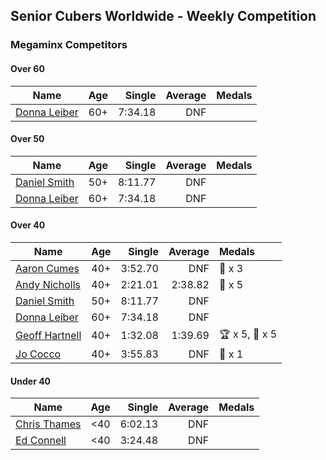 ## Senior Cubers Worldwide - Weekly Competition
### Megaminx Competitors

#### Over 60

| Name | Age | Single | Average | Medals |
| -- | :--: | --: | --: | :-- |
| [Donna Leiber](../../persons/donna_leiber/minx.md) | 60+ | 7:34.18 | DNF |  |

#### Over 50

| Name | Age | Single | Average | Medals |
| -- | :--: | --: | --: | :-- |
| [Daniel Smith](../../persons/daniel_smith/minx.md) | 50+ | 8:11.77 | DNF |  |
| [Donna Leiber](../../persons/donna_leiber/minx.md) | 60+ | 7:34.18 | DNF |  |

#### Over 40

| Name | Age | Single | Average | Medals |
| -- | :--: | --: | --: | :-- |
| [Aaron Cumes](../../persons/aaron_cumes/minx.md) | 40+ | 3:52.70 | DNF | 🥉 x 3 |
| [Andy Nicholls](../../persons/andy_nicholls/minx.md) | 40+ | 2:21.01 | 2:38.82 | 🥈 x 5 |
| [Daniel Smith](../../persons/daniel_smith/minx.md) | 50+ | 8:11.77 | DNF |  |
| [Donna Leiber](../../persons/donna_leiber/minx.md) | 60+ | 7:34.18 | DNF |  |
| [Geoff Hartnell](../../persons/geoff_hartnell/minx.md) | 40+ | 1:32.08 | 1:39.69 | 🏆 x 5, 🥇 x 5 |
| [Jo Cocco](../../persons/jo_cocco/minx.md) | 40+ | 3:55.83 | DNF | 🥉 x 1 |

#### Under 40

| Name | Age | Single | Average | Medals |
| -- | :--: | --: | --: | :-- |
| [Chris Thames](../../persons/chris_thames/minx.md) | <40 | 6:02.13 | DNF |  |
| [Ed Connell](../../persons/ed_connell/minx.md) | <40 | 3:24.48 | DNF |  |


<!-- Global site tag (gtag.js) - Google Analytics -->
<script async src="https://www.googletagmanager.com/gtag/js?id=UA-86348435-3"></script>
<script>window.dataLayer = window.dataLayer || []; function gtag() {dataLayer.push(arguments);} gtag('js', new Date()); gtag('config', 'UA-86348435-3');</script>
